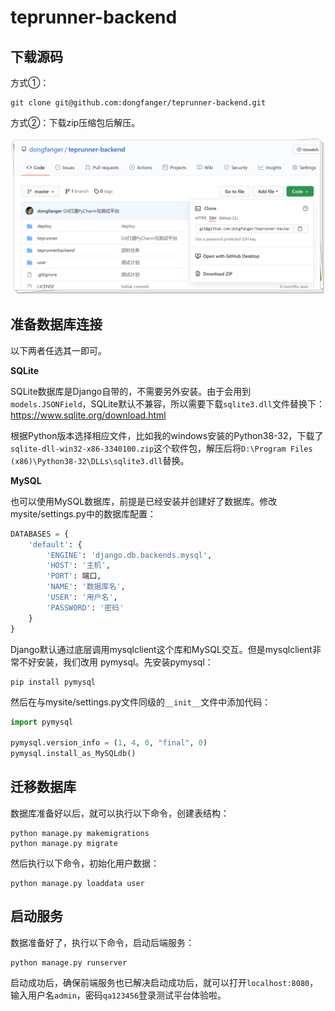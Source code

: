 # teprunner-backend

## 下载源码

方式①：

```
git clone git@github.com:dongfanger/teprunner-backend.git
```

方式②：下载zip压缩包后解压。

![image-20210821110533369](README/image-20210821110533369.png)

## 准备数据库连接

以下两者任选其一即可。

**SQLite**

SQLite数据库是Django自带的，不需要另外安装。由于会用到`models.JSONField`，SQLite默认不兼容，所以需要下载`sqlite3.dll`文件替换下：https://www.sqlite.org/download.html

根据Python版本选择相应文件，比如我的windows安装的Python38-32，下载了`sqlite-dll-win32-x86-3340100.zip`这个软件包，解压后将`D:\Program Files (x86)\Python38-32\DLLs\sqlite3.dll`替换。

**MySQL**

也可以使用MySQL数据库，前提是已经安装并创建好了数据库。修改mysite/settings.py中的数据库配置：

```python
DATABASES = {
    'default': {
        'ENGINE': 'django.db.backends.mysql',
        'HOST': '主机',
        'PORT': 端口,
        'NAME': '数据库名',
        'USER': '用户名',
        'PASSWORD': '密码'
    }
}
```

Django默认通过底层调用mysqlclient这个库和MySQL交互。但是mysqlclient非常不好安装，我们改用 pymysql。先安装pymysql：

```shell
pip install pymysql
```

然后在与mysite/settings.py文件同级的`__init__`文件中添加代码：

```python
import pymysql

pymysql.version_info = (1, 4, 0, "final", 0)
pymysql.install_as_MySQLdb()
```

## 迁移数据库

数据库准备好以后，就可以执行以下命令，创建表结构：

```shell
python manage.py makemigrations
python manage.py migrate
```

然后执行以下命令，初始化用户数据：

```shell
python manage.py loaddata user
```

## 启动服务

数据准备好了，执行以下命令，启动后端服务：

```
python manage.py runserver
```

启动成功后，确保前端服务也已解决启动成功后，就可以打开`localhost:8080`，输入用户名`admin`，密码`qa123456`登录测试平台体验啦。